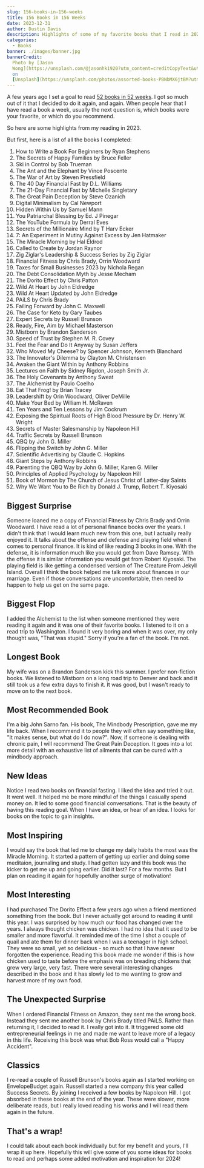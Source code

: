 ```yaml
---
slug: 156-books-in-156-weeks
title: 156 Books in 156 Weeks
date: 2023-12-31
author: Dustin Davis
description: Highlights of some of my favorite books that I read in 2023
categories:
  - Books
banner: ./images/banner.jpg
bannerCredit:
  Photo by [Jason
  Wong](https://unsplash.com/@jasonhk1920?utm_content=creditCopyText&utm_medium=referral&utm_source=unsplash)
  on
  [Unsplash](https://unsplash.com/photos/assorted-books-PBNbMX6jtBM?utm_content=creditCopyText&utm_medium=referral&utm_source=unsplash)
---
```


A few years ago I set a goal to read
[52 books in 52 weeks](52-books-in-52-weeks). I got so much out of it that I
decided to do it again, and again. When people hear that I have read a book a
week, usually the next question is, which books were your favorite, or which do
you recommend.

So here are some highlights from my reading in 2023.

But first, here is a list of all the books I completed:

1. How to Write a Book For Beginners by Ryan Stephens
1. The Secrets of Happy Families by Bruce Feller
1. Ski in Control by Bob Trueman
1. The Ant and the Elephant by Vince Poscente
1. The War of Art by Steven Pressfield
1. The 40 Day Financial Fast by D.L. Williams
1. The 21-Day Financial Fast by Michelle Singletary
1. The Great Pain Deception by Steve Ozanich
1. Digital Minimalism by Cal Newport
1. Hidden Within Us by Samuel Mann
1. You Patriarchal Blessing by Ed. J Pinegar
1. The YouTube Formula by Derral Eves
1. Secrets of the Millionaire Mind by T Harv Ecker
1. 7: An Experiment in Mutiny Against Excess by Jen Hatmaker
1. The Miracle Morning by Hal Eldrod
1. Called to Create by Jordan Raynor
1. Zig Ziglar's Leadership & Success Series by Zig Ziglar
1. Financial Fitness by Chris Brady, Orrin Woodward
1. Taxes for Small Businesses 2023 by Nichola Regan
1. The Debt Consolidation Myth by Jesse Mecham
1. The Dorito Effect by Chris Patton
1. Wild At Heart by John Eldredge
1. Wild At Heart Updated by John Eldredge
1. PAiLS by Chris Brady
1. Failing Forward by John C. Maxwell
1. The Case for Keto by Gary Taubes
1. Expert Secrets by Russell Brunson
1. Ready, Fire, Aim by Michael Masterson
1. Mistborn by Brandon Sanderson
1. Speed of Trust by Stephen M. R. Covey
1. Feel the Fear and Do It Anyway by Susan Jeffers
1. Who Moved My Cheese? by Spencer Johnson, Kenneth Blanchard
1. The Innovator's Dilemma by Clayton M. Christensen
1. Awaken the Giant Within by Anthony Robbins
1. Lectures on Faith by Sidney Rigdon, Joseph Smith Jr.
1. The Holy Covenants by Anthony Sweat
1. The Alchemist by Paulo Coelho
1. Eat That Frog! by Brian Tracey
1. Leadershift by Orin Woodward, Oliver DeMille
1. Make Your Bed by William H. McRaven
1. Ten Years and Ten Lessons by Jim Cockrum
1. Exposing the Spiritual Roots of High Blood Pressure by Dr. Henry W. Wright
1. Secrets of Master Salesmanship by Napoleon Hill
1. Traffic Secrets by Russell Brunson
1. QBQ by John G. Miller
1. Flipping the Switch by John G. Miller
1. Scientific Advertising by Claude C. Hopkins
1. Giant Steps by Anthony Robbins
1. Parenting the QBQ Way by John G. Miller, Karen G. Miller
1. Principles of Applied Psychology by Napoleon Hill
1. Book of Mormon by The Church of Jesus Christ of Latter-day Saints
1. Why We Want You to Be Rich by Donald J. Trump, Robert T. Kiyosaki

## Biggest Surprise

Someone loaned me a copy of Financial Fitness by Chris Brady and Orrin Woodward.
I have read a lot of personal finance books over the years. I didn't think that
I would learn much new from this one, but I actually really enjoyed it. It talks
about the offense and defense and playing field when it comes to personal
finance. It is kind of like reading 3 books in one. With the defense, it is
information much like you would get from Dave Ramsey. With the offense it is
similar information you would get from Robert Kiyosaki. The playing field is
like getting a condensed version of The Creature From Jekyll Island. Overall I
think the book helped me talk more about finances in our marriage. Even if those
conversations are uncomfortable, then need to happen to help us get on the same
page.

## Biggest Flop

I added the Alchemist to the list when someone mentioned they were reading it
again and it was one of their favorite books. I listened to it on a read trip to
Washington. I found it very boring and when it was over, my only thought was,
"That was stupid." Sorry if you're a fan of the book. I'm not.

## Longest Book

My wife was on a Brandon Sanderson kick this summer. I prefer non-fiction books.
We listened to Mistborn on a long road trip to Denver and back and it still took
us a few extra days to finish it. It was good, but I wasn't ready to move on to
the next book.

## Most Recommended Book

I'm a big John Sarno fan. His book, The Mindbody Prescription, gave me my life
back. When I recommend it to people they will often say something like, "It
makes sense, but what do I do now?". Now, if someone is dealing with chronic
pain, I will recommend The Great Pain Deception. It goes into a lot more detail
with an exhaustive list of ailments that can be cured with a mindbody approach.

## New Ideas

Notice I read two books on financial fasting. I liked the idea and tried it out.
It went well. It helped me be more mindful of the things I casually spend money
on. It led to some good financial conversations. That is the beauty of having
this reading goal. When I have an idea, or hear of an idea. I looks for books on
the topic to gain insights.

## Most Inspiring

I would say the book that led me to change my daily habits the most was the
Miracle Morning. It started a pattern of getting up earlier and doing some
meditaion, journaling and study. I had gotten lazy and this book was the kicker
to get me up and going earlier. Did it last? For a few months. But I plan on
reading it again for hopefully another surge of motivation!

## Most Interesting

I had purchased The Dorito Effect a few years ago when a friend mentioned
something from the book. But I never actually got around to reading it until
this year. I was surprised by how much our food has changed over the years. I
always thought chicken was chicken. I had no idea that it used to be smaller and
more flavorful. It reminded me of the time I shot a couple of quail and ate them
for dinner back when I was a teenager in high school. They were so small, yet so
delicious - so much so that I have never forgotten the experience. Reading this
book made me wonder if this is how chicken used to taste before the emphasis was
on breading chickens that grew very large, very fast. There were several
interesting changes described in the book and it has slowly led to me wanting to
grow and harvest more of my own food.

## The Unexpected Surprise

When I ordered Financial Fitness on Amazon, they sent me the wrong book. Instead
they sent me another book by Chris Brady titled PAiLS. Rather than returning it,
I decided to read it. I really got into it. It triggered some old
entrepreneurial feelings in me and made me want to leave more of a legacy in
this life. Receiving this book was what Bob Ross would call a "Happy Accident".

## Classics

I re-read a couple of Russell Brunson's books again as I started working on
EnvelopeBudget again. Russell started a new company this year called Success
Secrets. By joining I received a few books by Napoleon Hill. I got absorbed in
these books at the end of the year. These were slower, more deliberate reads,
but I really loved reading his works and I will read them again in the future.

## That's a wrap!

I could talk about each book individually but for my benefit and yours, I'll
wrap it up here. Hopefully this will give some of you some ideas for books to
read and perhaps some added motivation and inspiration for 2024!
